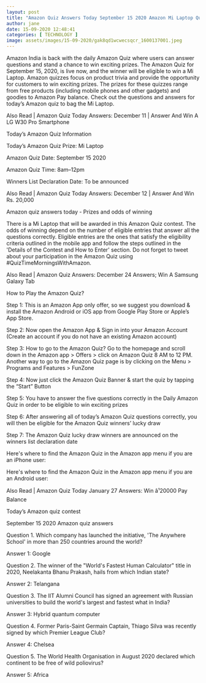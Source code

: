 ```yaml
---
layout: post
title: "Amazon Quiz Answers Today September 15 2020 Amazon Mi Laptop Quiz Answers"
author: jane 
date: 15-09-2020 12:48:41 
categories: [ TECHNOLOGY ] 
image: assets/images/15-09-2020/gak8qd1wcwecsqcr_1600137001.jpeg
---
```

Amazon India is back with the daily Amazon Quiz where users can answer questions and stand a chance to win exciting prizes. The Amazon Quiz for September 15, 2020, is live now, and the winner will be eligible to win a Mi Laptop. Amazon quizzes focus on product trivia and provide the opportunity for customers to win exciting prizes. The prizes for these quizzes range from free products (including mobile phones and other gadgets) and goodies to Amazon Pay balance. Check out the questions and answers for today’s Amazon quiz to bag the Mi Laptop.

Also Read | Amazon Quiz Today Answers: December 11 | Answer And Win A LG W30 Pro Smartphone

Today’s Amazon Quiz Information

Today’s Amazon Quiz Prize: Mi Laptop

Amazon Quiz Date: September 15 2020

Amazon Quiz Time: 8am–12pm

Winners List Declaration Date: To be announced

Also Read | Amazon Quiz Today Answers: December 12 | Answer And Win Rs. 20,000

Amazon quiz answers today - Prizes and odds of winning

There is a Mi Laptop that will be awarded in this Amazon Quiz contest. The odds of winning depend on the number of eligible entries that answer all the questions correctly. Eligible entries are the ones that satisfy the eligibility criteria outlined in the mobile app and follow the steps outlined in the 'Details of the Contest and How to Enter' section. Do not forget to tweet about your participation in the Amazon Quiz using #QuizTimeMorningsWithAmazon.

Also Read | Amazon Quiz Answers: December 24 Answers; Win A Samsung Galaxy Tab

How to Play the Amazon Quiz?

Step 1: This is an Amazon App only offer, so we suggest you download & install the Amazon Android or iOS app from Google Play Store or Apple’s App Store.

Step 2: Now open the Amazon App & Sign in into your Amazon Account (Create an account if you do not have an existing Amazon account)

Step 3: How to go to the Amazon Quiz? Go to the homepage and scroll down in the Amazon app > Offers > click on Amazon Quiz 8 AM to 12 PM. Another way to go to the Amazon Quiz page is by clicking on the Menu > Programs and Features > FunZone

Step 4: Now just click the Amazon Quiz Banner & start the quiz by tapping the “Start” Button

Step 5: You have to answer the five questions correctly in the Daily Amazon Quiz in order to be eligible to win exciting prizes

Step 6: After answering all of today’s Amazon Quiz questions correctly, you will then be eligible for the Amazon Quiz winners’ lucky draw

Step 7: The Amazon Quiz lucky draw winners are announced on the winners list declaration date

Here's where to find the Amazon Quiz in the Amazon app menu if you are an iPhone user:

Here's where to find the Amazon Quiz in the Amazon app menu if you are an Android user:

Also Read | Amazon Quiz Today January 27 Answers: Win â¹20000 Pay Balance

Today’s Amazon quiz contest

September 15 2020 Amazon quiz answers

Question 1. Which company has launched the initiative, 'The Anywhere School' in more than 250 countries around the world?

Answer 1: Google

Question 2. The winner of the "World's Fastest Human Calculator" title in 2020, Neelakanta Bhanu Prakash, hails from which Indian state?

Answer 2: Telangana

Question 3. The IIT Alumni Council has signed an agreement with Russian universities to build the world's largest and fastest what in India?

Answer 3: Hybrid quantum computer

Question 4. Former Paris-Saint Germain Captain, Thiago Silva was recently signed by which Premier League Club?

Answer 4: Chelsea

Question 5. The World Health Organisation in August 2020 declared which continent to be free of wild poliovirus?

Answer 5: Africa